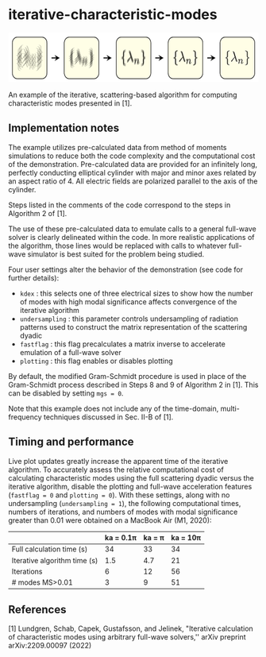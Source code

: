# iterative-characteristic-modes

<img src="iterative-image.png" height="100"/>

An example of the iterative, scattering-based algorithm for computing characteristic modes presented in [1].  

## Implementation notes

The example utilizes pre-calculated data from method of moments simulations to reduce both the code complexity and the computational cost of the demonstration.  Pre-calculated data are provided for an infinitely long, perfectly conducting elliptical cylinder with major and minor axes related by an aspect ratio of 4.  All electric fields are polarized parallel to the axis of the cylinder.

Steps listed in the comments of the code correspond to the steps in Algorithm 2 of [1].

The use of these pre-calculated data to emulate calls to a general full-wave solver is clearly delineated within the code.  In more realistic applications of the algorithm, those lines would be replaced with calls to whatever full-wave simulator is best suited for the problem being studied.

Four user settings alter the behavior of the demonstration (see code for further details):
- `kdex` : this selects one of three electrical sizes to show how the number of modes with high modal significance affects convergence of the iterative algorithm
- `undersampling` : this parameter controls undersampling of radiation patterns used to construct the matrix representation of the scattering dyadic
- `fastflag` : this flag precalculates a matrix inverse to accelerate emulation of a full-wave solver 
- `plotting` : this flag enables or disables plotting

By default, the modified Gram-Schmidt procedure is used in place of the Gram-Schmidt process described in Steps 8 and 9 of Algorithm 2 in [1].  This can be disabled by setting `mgs = 0`.

Note that this example does not include any of the time-domain, multi-frequency techniques discussed in Sec. II-B of [1].

## Timing and performance

Live plot updates greatly increase the apparent time of the iterative algorithm. To accurately assess the relative computational cost of calculating characteristic modes using the full scattering dyadic versus the iterative algorithm, disable the plotting and full-wave acceleration features (`fastflag = 0` and `plotting = 0`).  With these settings, along with no undersampling (`undersampling = 1`), the following computational times, numbers of iterations, and numbers of modes with modal significance greater than 0.01 were obtained on a MacBook Air (M1, 2020):

|   | ka = 0.1π | ka = π | ka = 10π |
| ------------- | ------------- | -- | -- |
| Full calculation time (s) | 34  | 33 | 34 |
| Iterative algorithm time (s) | 1.5  | 4.7 | 21 |
| Iterations | 6 | 12 | 56 |
| \# modes MS>0.01 | 3 | 9  | 51|

## References

[1] Lundgren, Schab, Capek, Gustafsson, and Jelinek, "Iterative calculation of characteristic modes using arbitrary full-wave solvers,'' arXiv preprint arXiv:2209.00097 (2022)

